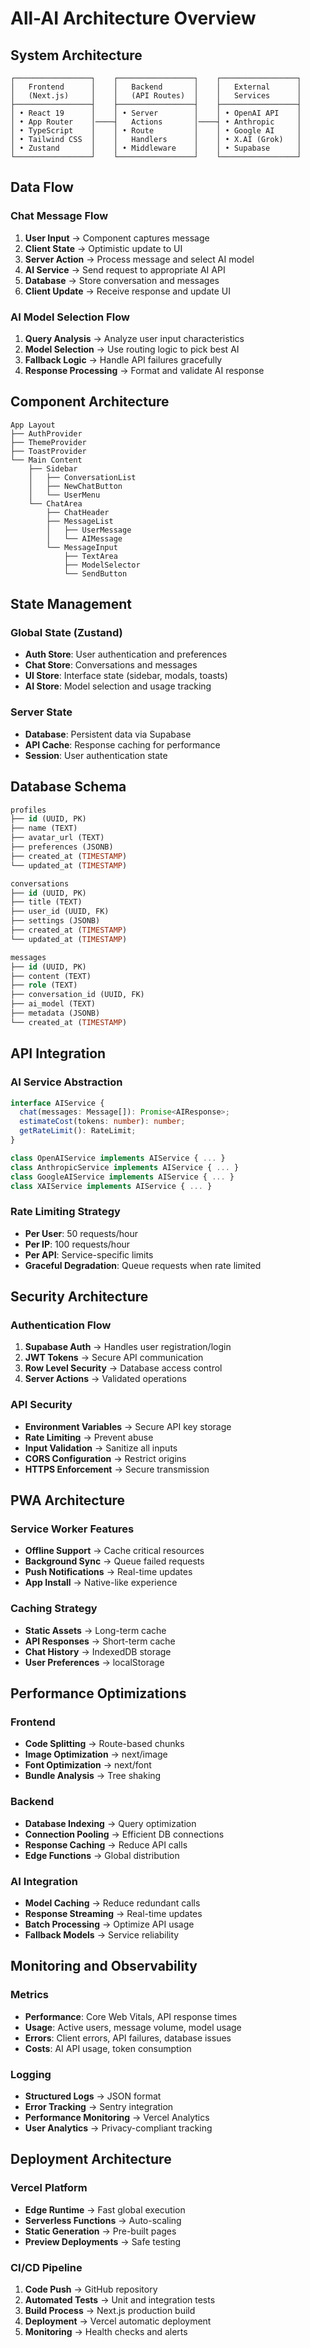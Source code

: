 # All-AI Architecture Overview

## System Architecture

```
┌─────────────────┐    ┌─────────────────┐    ┌─────────────────┐
│   Frontend      │    │   Backend       │    │   External      │
│   (Next.js)     │    │   (API Routes)  │    │   Services      │
├─────────────────┤    ├─────────────────┤    ├─────────────────┤
│ • React 19      │    │ • Server        │    │ • OpenAI API    │
│ • App Router    │────┤   Actions       │────┤ • Anthropic     │
│ • TypeScript    │    │ • Route         │    │ • Google AI     │
│ • Tailwind CSS  │    │   Handlers      │    │ • X.AI (Grok)   │
│ • Zustand       │    │ • Middleware    │    │ • Supabase      │
└─────────────────┘    └─────────────────┘    └─────────────────┘
```

## Data Flow

### Chat Message Flow

1. **User Input** → Component captures message
2. **Client State** → Optimistic update to UI
3. **Server Action** → Process message and select AI model
4. **AI Service** → Send request to appropriate AI API
5. **Database** → Store conversation and messages
6. **Client Update** → Receive response and update UI

### AI Model Selection Flow

1. **Query Analysis** → Analyze user input characteristics
2. **Model Selection** → Use routing logic to pick best AI
3. **Fallback Logic** → Handle API failures gracefully
4. **Response Processing** → Format and validate AI response

## Component Architecture

```
App Layout
├── AuthProvider
├── ThemeProvider
├── ToastProvider
└── Main Content
    ├── Sidebar
    │   ├── ConversationList
    │   ├── NewChatButton
    │   └── UserMenu
    └── ChatArea
        ├── ChatHeader
        ├── MessageList
        │   ├── UserMessage
        │   └── AIMessage
        └── MessageInput
            ├── TextArea
            ├── ModelSelector
            └── SendButton
```

## State Management

### Global State (Zustand)

- **Auth Store**: User authentication and preferences
- **Chat Store**: Conversations and messages
- **UI Store**: Interface state (sidebar, modals, toasts)
- **AI Store**: Model selection and usage tracking

### Server State

- **Database**: Persistent data via Supabase
- **API Cache**: Response caching for performance
- **Session**: User authentication state

## Database Schema

```sql
profiles
├── id (UUID, PK)
├── name (TEXT)
├── avatar_url (TEXT)
├── preferences (JSONB)
├── created_at (TIMESTAMP)
└── updated_at (TIMESTAMP)

conversations
├── id (UUID, PK)
├── title (TEXT)
├── user_id (UUID, FK)
├── settings (JSONB)
├── created_at (TIMESTAMP)
└── updated_at (TIMESTAMP)

messages
├── id (UUID, PK)
├── content (TEXT)
├── role (TEXT)
├── conversation_id (UUID, FK)
├── ai_model (TEXT)
├── metadata (JSONB)
└── created_at (TIMESTAMP)
```

## API Integration

### AI Service Abstraction

```typescript
interface AIService {
  chat(messages: Message[]): Promise<AIResponse>;
  estimateCost(tokens: number): number;
  getRateLimit(): RateLimit;
}

class OpenAIService implements AIService { ... }
class AnthropicService implements AIService { ... }
class GoogleAIService implements AIService { ... }
class XAIService implements AIService { ... }
```

### Rate Limiting Strategy

- **Per User**: 50 requests/hour
- **Per IP**: 100 requests/hour
- **Per API**: Service-specific limits
- **Graceful Degradation**: Queue requests when rate limited

## Security Architecture

### Authentication Flow

1. **Supabase Auth** → Handles user registration/login
2. **JWT Tokens** → Secure API communication
3. **Row Level Security** → Database access control
4. **Server Actions** → Validated operations

### API Security

- **Environment Variables** → Secure API key storage
- **Rate Limiting** → Prevent abuse
- **Input Validation** → Sanitize all inputs
- **CORS Configuration** → Restrict origins
- **HTTPS Enforcement** → Secure transmission

## PWA Architecture

### Service Worker Features

- **Offline Support** → Cache critical resources
- **Background Sync** → Queue failed requests
- **Push Notifications** → Real-time updates
- **App Install** → Native-like experience

### Caching Strategy

- **Static Assets** → Long-term cache
- **API Responses** → Short-term cache
- **Chat History** → IndexedDB storage
- **User Preferences** → localStorage

## Performance Optimizations

### Frontend

- **Code Splitting** → Route-based chunks
- **Image Optimization** → next/image
- **Font Optimization** → next/font
- **Bundle Analysis** → Tree shaking

### Backend

- **Database Indexing** → Query optimization
- **Connection Pooling** → Efficient DB connections
- **Response Caching** → Reduce API calls
- **Edge Functions** → Global distribution

### AI Integration

- **Model Caching** → Reduce redundant calls
- **Response Streaming** → Real-time updates
- **Batch Processing** → Optimize API usage
- **Fallback Models** → Service reliability

## Monitoring and Observability

### Metrics

- **Performance**: Core Web Vitals, API response times
- **Usage**: Active users, message volume, model usage
- **Errors**: Client errors, API failures, database issues
- **Costs**: AI API usage, token consumption

### Logging

- **Structured Logs** → JSON format
- **Error Tracking** → Sentry integration
- **Performance Monitoring** → Vercel Analytics
- **User Analytics** → Privacy-compliant tracking

## Deployment Architecture

### Vercel Platform

- **Edge Runtime** → Fast global execution
- **Serverless Functions** → Auto-scaling
- **Static Generation** → Pre-built pages
- **Preview Deployments** → Safe testing

### CI/CD Pipeline

1. **Code Push** → GitHub repository
2. **Automated Tests** → Unit and integration tests
3. **Build Process** → Next.js production build
4. **Deployment** → Vercel automatic deployment
5. **Monitoring** → Health checks and alerts
